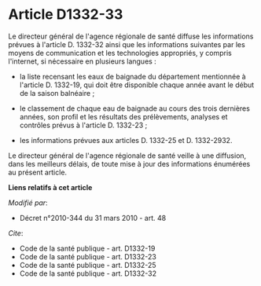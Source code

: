 # Article D1332-33

Le directeur général de l'agence régionale de santé diffuse les informations prévues à l'article D. 1332-32 ainsi que les
informations suivantes par les moyens de communication et les technologies appropriés, y compris l'internet, si nécessaire en
plusieurs langues :

- la liste recensant les eaux de baignade du département mentionnée à l'article D. 1332-19, qui doit être disponible chaque
année avant le début de la saison balnéaire ;

- le classement de chaque eau de baignade au cours des trois dernières années, son profil et les résultats des prélèvements,
analyses et contrôles prévus à l'article D. 1332-23 ;

- les informations prévues aux articles D. 1332-25 et D. 1332-2932. 

Le directeur général de l'agence régionale de santé veille à une diffusion, dans les meilleurs délais, de toute mise à jour
des informations énumérées au présent article.

**Liens relatifs à cet article**

_Modifié par_:

  - Décret n°2010-344 du 31 mars 2010 - art. 48

_Cite_:

  - Code de la santé publique - art. D1332-19
  - Code de la santé publique - art. D1332-23
  - Code de la santé publique - art. D1332-25
  - Code de la santé publique - art. D1332-32
